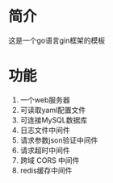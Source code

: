 # 简介
这是一个go语言gin框架的模板

# 功能
1. 一个web服务器
2. 可读取yaml配置文件
3. 可连接MySQL数据库
4. 日志文件中间件
5. 请求参数json验证中间件
6. 请求超时中间件
7. 跨域 CORS 中间件
8. redis缓存中间件
